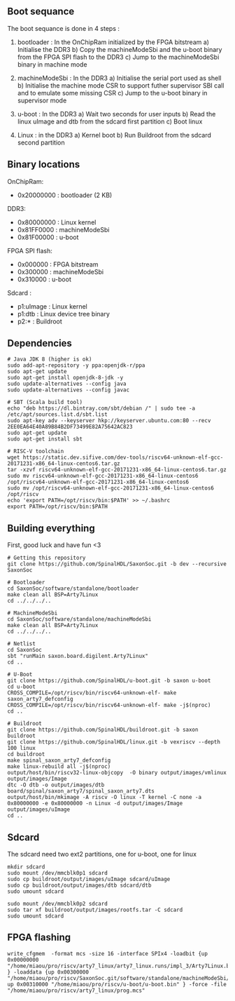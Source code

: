 ## Boot sequance

The boot sequance is done in 4 steps :

1) bootloader : In the OnChipRam initialized by the FPGA bitstream
  a) Initialise the DDR3
  b) Copy the machineModeSbi and the u-boot binary from the FPGA SPI flash to the DDR3
  c) Jump to the machineModeSbi binary in machine mode

2) machineModeSbi : In the DDR3
  a) Initialise the serial port used as shell
  b) Initialise the machine mode CSR to support futher supervisor SBI call and to emulate some missing CSR
  c) Jump to the u-boot binary in supervisor mode

3) u-boot : In the DDR3
  a) Wait two seconds for user inputs
  b) Read the linux uImage and dtb from the sdcard first partition
  c) Boot linux

4) Linux : in the DDR3
  a) Kernel boot
  b) Run Buildroot from the sdcard second partition

## Binary locations

OnChipRam:
- 0x20000000 : bootloader (2 KB)

DDR3:
- 0x80000000 : Linux kernel
- 0x81FF0000 : machineModeSbi
- 0x81F00000 : u-boot

FPGA SPI flash:
- 0x000000   : FPGA bitstream
- 0x300000   : machineModeSbi
- 0x310000   : u-boot

Sdcard :
- p1:uImage  : Linux kernel
- p1:dtb     : Linux device tree binary
- p2:*       : Buildroot

## Dependencies

```
# Java JDK 8 (higher is ok)
sudo add-apt-repository -y ppa:openjdk-r/ppa
sudo apt-get update
sudo apt-get install openjdk-8-jdk -y
sudo update-alternatives --config java
sudo update-alternatives --config javac

# SBT (Scala build tool)
echo "deb https://dl.bintray.com/sbt/debian /" | sudo tee -a /etc/apt/sources.list.d/sbt.list
sudo apt-key adv --keyserver hkp://keyserver.ubuntu.com:80 --recv 2EE0EA64E40A89B84B2DF73499E82A75642AC823
sudo apt-get update
sudo apt-get install sbt

# RISC-V toolchain
wget https://static.dev.sifive.com/dev-tools/riscv64-unknown-elf-gcc-20171231-x86_64-linux-centos6.tar.gz
tar -xzvf riscv64-unknown-elf-gcc-20171231-x86_64-linux-centos6.tar.gz
sudo mv riscv64-unknown-elf-gcc-20171231-x86_64-linux-centos6 /opt/riscv64-unknown-elf-gcc-20171231-x86_64-linux-centos6
sudo mv /opt/riscv64-unknown-elf-gcc-20171231-x86_64-linux-centos6 /opt/riscv
echo 'export PATH=/opt/riscv/bin:$PATH' >> ~/.bashrc
export PATH=/opt/riscv/bin:$PATH
```

## Building everything

First, good luck and have fun <3

```
# Getting this repository
git clone https://github.com/SpinalHDL/SaxonSoc.git -b dev --recursive SaxonSoc

# Bootloader
cd SaxonSoc/software/standalone/bootloader
make clean all BSP=Arty7Linux
cd ../../../..

# MachineModeSbi
cd SaxonSoc/software/standalone/machineModeSbi
make clean all BSP=Arty7Linux
cd ../../../..

# Netlist
cd SaxonSoc
sbt "runMain saxon.board.digilent.Arty7Linux"
cd ..

# U-Boot
git clone https://github.com/SpinalHDL/u-boot.git -b saxon u-boot
cd u-boot
CROSS_COMPILE=/opt/riscv/bin/riscv64-unknown-elf- make saxon_arty7_defconfig
CROSS_COMPILE=/opt/riscv/bin/riscv64-unknown-elf- make -j$(nproc)
cd ..

# Buildroot
git clone https://github.com/SpinalHDL/buildroot.git -b saxon buildroot
git clone https://github.com/SpinalHDL/linux.git -b vexriscv --depth 100 linux
cd buildroot
make spinal_saxon_arty7_defconfig
make linux-rebuild all -j$(nproc)
output/host/bin/riscv32-linux-objcopy  -O binary output/images/vmlinux output/images/Image
dtc -O dtb -o output/images/dtb board/spinal/saxon_arty7/spinal_saxon_arty7.dts
output/host/bin/mkimage -A riscv -O linux -T kernel -C none -a 0x80000000 -e 0x80000000 -n Linux -d output/images/Image output/images/uImage
cd ..
```

## Sdcard

The sdcard need two ext2 partitions, one for u-boot, one for linux

```
mkdir sdcard
sudo mount /dev/mmcblk0p1 sdcard
sudo cp buildroot/output/images/uImage sdcard/uImage
sudo cp buildroot/output/images/dtb sdcard/dtb
sudo umount sdcard

sudo mount /dev/mmcblk0p2 sdcard
sudo tar xf buildroot/output/images/rootfs.tar -C sdcard
sudo umount sdcard
```


## FPGA flashing

```
write_cfgmem  -format mcs -size 16 -interface SPIx4 -loadbit {up 0x00000000 "/home/miaou/pro/riscv/arty7_linux/arty7_linux.runs/impl_3/Arty7Linux.bit" } -loaddata {up 0x00300000 "/home/miaou/pro/riscv/SaxonSoc.git/software/standalone/machineModeSbi/build/machineModeSbi.bin" up 0x00310000 "/home/miaou/pro/riscv/u-boot/u-boot.bin" } -force -file "/home/miaou/pro/riscv/arty7_linux/prog.mcs"
```

